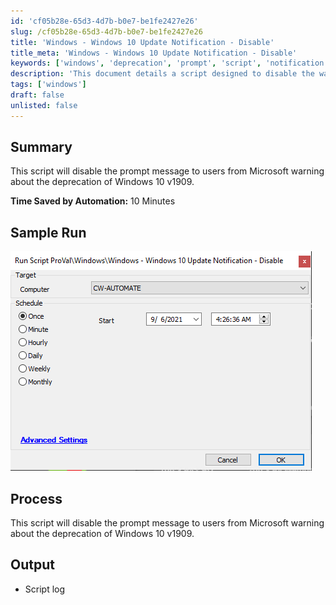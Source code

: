 ```yaml
---
id: 'cf05b28e-65d3-4d7b-b0e7-be1fe2427e26'
slug: /cf05b28e-65d3-4d7b-b0e7-be1fe2427e26
title: 'Windows - Windows 10 Update Notification - Disable'
title_meta: 'Windows - Windows 10 Update Notification - Disable'
keywords: ['windows', 'deprecation', 'prompt', 'script', 'notification']
description: 'This document details a script designed to disable the warning prompt message from Microsoft regarding the deprecation of Windows 10 v1909, saving users time and enhancing their experience.'
tags: ['windows']
draft: false
unlisted: false
---
```


## Summary

This script will disable the prompt message to users from Microsoft warning about the deprecation of Windows 10 v1909.

**Time Saved by Automation:** 10 Minutes

## Sample Run

![Sample Run](../../../static/img/Windows---Windows-10-Update-Notification---Disable/image_1.png)

## Process

This script will disable the prompt message to users from Microsoft warning about the deprecation of Windows 10 v1909.

## Output

- Script log


